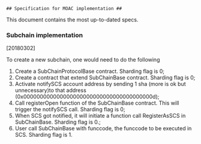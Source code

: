 
    ## Specification for MOAC implementation ##

This document contains the most up-to-dated specs.

### Subchain implementation ###
[20180302]

To create a new subchain, one would need to do the following
1. Create a SubChainProtocolBase contract. Sharding flag is 0;
2. Create a contract that extend SubChainBase contract. Sharding flag is 0;
3. Activate notifySCS account address by sending 1 sha (more is ok but unnecessary)to that address (0x000000000000000000000000000000000000000d);
4. Call registerOpen function of the SubChainBase contract. This will trigger the notifySCS call. Sharding flag is 0;
5. When SCS got notified, it will initiate a function call RegisterAsSCS in SubChainBase. Sharding flag is 0.;
6. User call SubChainBase with funccode, the funccode to be executed in SCS. Sharding flag is 1.